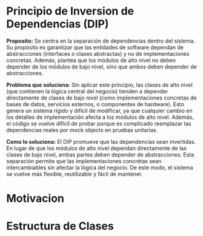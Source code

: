 # Principio de Inversion de Dependencias (DIP)
__Proposito:__ Se centra en la separación de dependencias dentro del sistema. Su propósito es garantizar que las entidades de software dependan de abstracciones (interfaces o clases abstractas) y no de implementaciones concretas. Además, plantea que los módulos de alto nivel no deben depender de los módulos de bajo nivel, sino que ambos deben depender de abstracciones.

__Problema que soluciona:__ Sin aplicar este principio, las clases de alto nivel (que contienen la lógica central del negocio) tienden a depender directamente de clases de bajo nivel (como implementaciones concretas de bases de datos, servicios externos, o componentes de hardware). Esto genera un sistema rígido y difícil de modificar, ya que cualquier cambio en los detalles de implementación afecta a los módulos de alto nivel. Además, el código se vuelve difícil de probar porque es complicado reemplazar las dependencias reales por mock objects en pruebas unitarias.

__Como lo soluciona:__ El DIP promueve que las dependencias sean invertidas. En lugar de que los módulos de alto nivel dependan directamente de las clases de bajo nivel, ambas partes deben depender de abstracciones. Esta separación permite que las implementaciones concretas sean intercambiables sin afectar la lógica del negocio. De este modo, el sistema se vuelve más flexible, reutilizable y fácil de mantener.

# Motivacion

# Estructura de Clases
